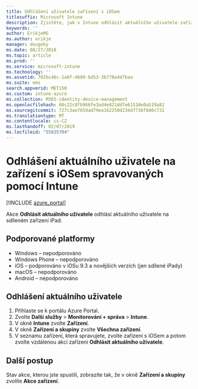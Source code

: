 ```yaml
---
title: Odhlášení uživatele zařízení s iOSem
titlesuffix: Microsoft Intune
description: Zjistěte, jak v Intune odhlásit aktuálního uživatele zařízení s iOSem.
keywords: ''
author: ErikjeMS
ms.author: erikje
manager: dougeby
ms.date: 08/27/2018
ms.topic: article
ms.prod: ''
ms.service: microsoft-intune
ms.technology: ''
ms.assetid: 702bc46c-1a6f-4689-bd53-3b778a447baa
ms.suite: ems
search.appverid: MET150
ms.custom: intune-azure
ms.collection: M365-identity-device-management
ms.openlocfilehash: 68c22c8fb966fe3ad4e821dd7e61510e0a519a82
ms.sourcegitcommit: 727c3ae7659ad79ea162250d234d7730f840c731
ms.translationtype: MT
ms.contentlocale: cs-CZ
ms.lasthandoff: 02/07/2019
ms.locfileid: "55835704"
---
```

# <a name="logout-the-current-user-on-intune-managed-ios-devices"></a>Odhlášení aktuálního uživatele na zařízení s iOSem spravovaných pomocí Intune


[!INCLUDE [azure_portal](./includes/azure_portal.md)]

Akce **Odhlásit aktuálního uživatele** odhlásí aktuálního uživatele na sdíleném zařízení iPad. 

## <a name="supported-platforms"></a>Podporované platformy

- Windows – nepodporováno
- Windows Phone – nepodporováno
- iOS – podporováno v iOSu 9.3 a novějších verzích (jen sdílené iPady)
- macOS – nepodporováno
- Android – nepodporováno

## <a name="how-to-log-out-the-current-user"></a>Odhlášení aktuálního uživatele

1.  Přihlaste se k portálu Azure Portal.
2.  Zvolte **Další služby** > **Monitorování + správa** > **Intune**.
3.  V okně **Intune** zvolte **Zařízení**.
4.  V okně **Zařízení a skupiny** zvolte **Všechna zařízení**.
5.  V seznamu zařízení, která spravujete, zvolte zařízení s iOSem a potom zvolte vzdálenou akci zařízení **Odhlásit aktuálního uživatele**.

## <a name="next-steps"></a>Další postup

Stav akce, kterou jste spustili, zobrazíte tak, že v okně **Zařízení a skupiny** zvolíte **Akce zařízení**.
